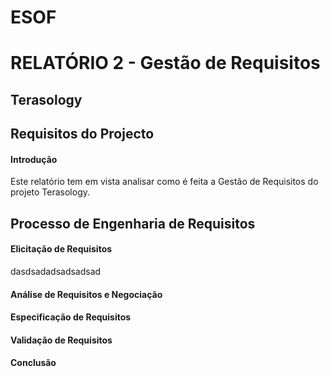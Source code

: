 # ESOF
# RELATÓRIO 2 - Gestão de Requisitos
## Terasology

## Requisitos do Projecto

#### Introdução
Este relatório tem em vista analisar como é feita a Gestão de Requisitos do projeto Terasology.



## Processo de Engenharia de Requisitos

#### Elicitação de Requisitos
dasdsadadsadsadsad
#### Análise de Requisitos e Negociação

#### Especificação de Requisitos

#### Validação de Requisitos

#### Conclusão
